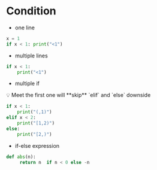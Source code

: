 # Condition
- one line

```python
x = 1
if x < 1: print("<1")
```

- multiple lines

```python
if x < 1:
	print("<1")
```

- multiple if

<aside>
💡 Meet the first one will **skip** `elif` and `else` downside

</aside>

```python
if x < 1:
	print("(,1)")
elif x < 2:
	print("[1,2)")
else:
	print("[2,)")
```

- if-else expression

```python
def abs(n):
	 return n  if n < 0 else -n
```
